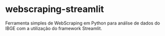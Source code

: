 # webscraping-streamlit
Ferramenta simples de WebScraping em Python para análise de dados do IBGE com a utilização do framework Streamlit.
